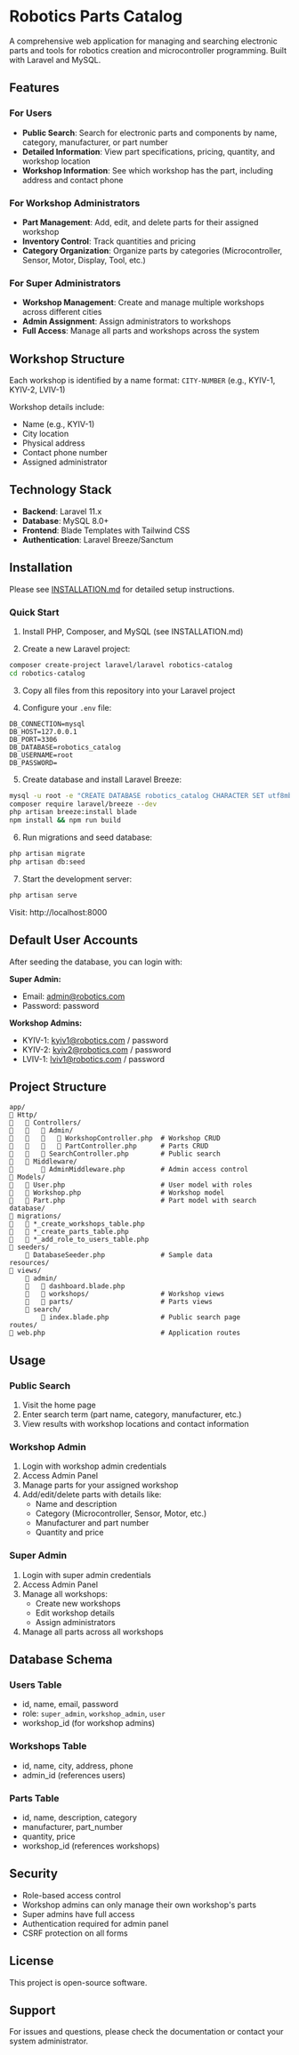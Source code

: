 # Robotics Parts Catalog

A comprehensive web application for managing and searching electronic parts and tools for robotics creation and microcontroller programming. Built with Laravel and MySQL.

## Features

### For Users
- **Public Search**: Search for electronic parts and components by name, category, manufacturer, or part number
- **Detailed Information**: View part specifications, pricing, quantity, and workshop location
- **Workshop Information**: See which workshop has the part, including address and contact phone

### For Workshop Administrators
- **Part Management**: Add, edit, and delete parts for their assigned workshop
- **Inventory Control**: Track quantities and pricing
- **Category Organization**: Organize parts by categories (Microcontroller, Sensor, Motor, Display, Tool, etc.)

### For Super Administrators
- **Workshop Management**: Create and manage multiple workshops across different cities
- **Admin Assignment**: Assign administrators to workshops
- **Full Access**: Manage all parts and workshops across the system

## Workshop Structure

Each workshop is identified by a name format: `CITY-NUMBER` (e.g., KYIV-1, KYIV-2, LVIV-1)

Workshop details include:
- Name (e.g., KYIV-1)
- City location
- Physical address
- Contact phone number
- Assigned administrator

## Technology Stack

- **Backend**: Laravel 11.x
- **Database**: MySQL 8.0+
- **Frontend**: Blade Templates with Tailwind CSS
- **Authentication**: Laravel Breeze/Sanctum

## Installation

Please see [INSTALLATION.md](INSTALLATION.md) for detailed setup instructions.

### Quick Start

1. Install PHP, Composer, and MySQL (see INSTALLATION.md)

2. Create a new Laravel project:
```bash
composer create-project laravel/laravel robotics-catalog
cd robotics-catalog
```

3. Copy all files from this repository into your Laravel project

4. Configure your `.env` file:
```env
DB_CONNECTION=mysql
DB_HOST=127.0.0.1
DB_PORT=3306
DB_DATABASE=robotics_catalog
DB_USERNAME=root
DB_PASSWORD=
```

5. Create database and install Laravel Breeze:
```bash
mysql -u root -e "CREATE DATABASE robotics_catalog CHARACTER SET utf8mb4 COLLATE utf8mb4_unicode_ci;"
composer require laravel/breeze --dev
php artisan breeze:install blade
npm install && npm run build
```

6. Run migrations and seed database:
```bash
php artisan migrate
php artisan db:seed
```

7. Start the development server:
```bash
php artisan serve
```

Visit: http://localhost:8000

## Default User Accounts

After seeding the database, you can login with:

**Super Admin:**
- Email: admin@robotics.com
- Password: password

**Workshop Admins:**
- KYIV-1: kyiv1@robotics.com / password
- KYIV-2: kyiv2@robotics.com / password
- LVIV-1: lviv1@robotics.com / password

## Project Structure

```
app/
   Http/
      Controllers/
         Admin/
            WorkshopController.php  # Workshop CRUD
            PartController.php      # Parts CRUD
         SearchController.php        # Public search
      Middleware/
          AdminMiddleware.php         # Admin access control
   Models/
      User.php                        # User model with roles
      Workshop.php                    # Workshop model
      Part.php                        # Part model with search
database/
   migrations/
      *_create_workshops_table.php
      *_create_parts_table.php
      *_add_role_to_users_table.php
   seeders/
       DatabaseSeeder.php              # Sample data
resources/
   views/
       admin/
          dashboard.blade.php
          workshops/                  # Workshop views
          parts/                      # Parts views
       search/
           index.blade.php             # Public search page
routes/
   web.php                             # Application routes
```

## Usage

### Public Search
1. Visit the home page
2. Enter search term (part name, category, manufacturer, etc.)
3. View results with workshop locations and contact information

### Workshop Admin
1. Login with workshop admin credentials
2. Access Admin Panel
3. Manage parts for your assigned workshop
4. Add/edit/delete parts with details like:
   - Name and description
   - Category (Microcontroller, Sensor, Motor, etc.)
   - Manufacturer and part number
   - Quantity and price

### Super Admin
1. Login with super admin credentials
2. Access Admin Panel
3. Manage all workshops:
   - Create new workshops
   - Edit workshop details
   - Assign administrators
4. Manage all parts across all workshops

## Database Schema

### Users Table
- id, name, email, password
- role: `super_admin`, `workshop_admin`, `user`
- workshop_id (for workshop admins)

### Workshops Table
- id, name, city, address, phone
- admin_id (references users)

### Parts Table
- id, name, description, category
- manufacturer, part_number
- quantity, price
- workshop_id (references workshops)

## Security

- Role-based access control
- Workshop admins can only manage their own workshop's parts
- Super admins have full access
- Authentication required for admin panel
- CSRF protection on all forms

## License

This project is open-source software.

## Support

For issues and questions, please check the documentation or contact your system administrator.
